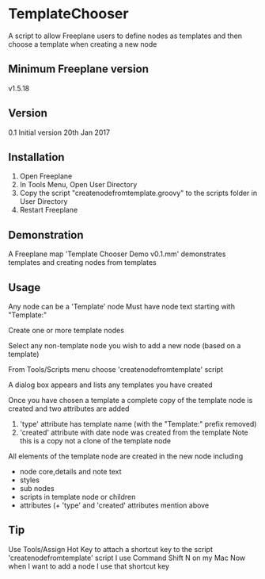 # TemplateChooser
A script to allow Freeplane users to define nodes as templates and then choose a template when creating a new node

## Minimum Freeplane version
v1.5.18

## Version
0.1 Initial version 20th Jan 2017

## Installation
1. Open Freeplane
2. In Tools Menu, Open User Directory
3. Copy the script "createnodefromtemplate.groovy" to the scripts folder in User Directory
4. Restart Freeplane

## Demonstration
A Freeplane map 'Template Chooser Demo v0.1.mm' demonstrates templates and creating nodes from templates

## Usage
Any node can be a 'Template' node
  Must have node text starting with "Template:"

Create one or more template nodes

Select any non-template node you wish to add a new node (based on a template)

From Tools/Scripts menu choose 'createnodefromtemplate' script

A dialog box appears and lists any templates you have created

Once you have chosen a template a complete copy of the template node is created and two attributes are added 
1. 'type' attribute has template name (with the "Template:" prefix removed) 
2. 'created' attribute with date node was created from the template
    Note this is a copy not a clone of the template node
    
All elements of the template node are created in the new node including
- node core,details and note text
- styles
- sub nodes
- scripts in template node or children
- attributes (+ 'type' and 'created' attributes mention above

## Tip
Use Tools/Assign Hot Key to attach a shortcut key to the script 'createnodefromtemplate' script
I use Command Shift N on my Mac
Now when I want to add a node I use that shortcut key
    
